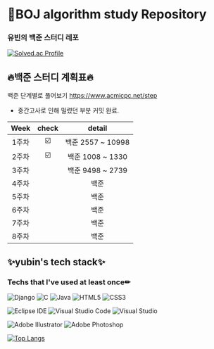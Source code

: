 
# 🌈BOJ algorithm study Repository

###  유빈의 백준 스터디 레포
[![Solved.ac Profile](http://mazassumnida.wtf/api/v2/generate_badge?boj=hitsu)](https://solved.ac/hitsu/)

##  🔥백준 스터디 계획표🔥
백준 단계별로 풀어보기
https://www.acmicpc.net/step

* 중간고사로 인해 밀렸던 부분 커밋 완료.   

| Week | check | detail |
| :------: | :--: | :-----------: |
| 1주차 | ☑️ | 백준 2557 ~ 	10998 |
| 2주차 | ☑️ | 백준 1008 ~ 1330 |
| 3주차 |  | 백준 9498 ~ 2739 |
| 4주차 |  | 백준 |
| 5주차 |  | 백준 |
| 6주차 |  | 백준 |
| 7주차 |  | 백준 |
| 8주차 |  | 백준 |

## ✨yubin's tech stack✨
### Techs that I've used at least once✏
![Django](https://img.shields.io/badge/django-%23092E20.svg?style=for-the-badge&logo=django&logoColor=white)
![C](https://img.shields.io/badge/c-%2300599C.svg?style=for-the-badge&logo=c&logoColor=white)
![Java](https://img.shields.io/badge/java-%23ED8B00.svg?style=for-the-badge&logo=java&logoColor=white)
![HTML5](https://img.shields.io/badge/html5-%23E34F26.svg?style=for-the-badge&logo=html5&logoColor=white)
![CSS3](https://img.shields.io/badge/css3-%231572B6.svg?style=for-the-badge&logo=css3&logoColor=white)  
  
![Eclipse IDE](https://img.shields.io/badge/Eclipse%20IDE-2C2255.svg?&style=for-the-badge&logo=Eclipse%20IDE&logoColor=white)
![Visual Studio Code](https://img.shields.io/badge/Visual%20Studio%20Code-007ACC.svg?&style=for-the-badge&logo=Visual%20Studio%20Code&logoColor=white)
![Visual Studio](https://img.shields.io/badge/Visual%20Studio-5C2D91.svg?style=for-the-badge&logo=visual-studio&logoColor=white)  

![Adobe Illustrator](https://img.shields.io/badge/adobe%20illustrator-%23FF9A00.svg?style=for-the-badge&logo=adobe%20illustrator&logoColor=white)
![Adobe Photoshop](https://img.shields.io/badge/adobe%20photoshop-%2331A8FF.svg?style=for-the-badge&logo=adobe%20photoshop&logoColor=white)

[![Top Langs](https://github-readme-stats.vercel.app/api/top-langs/?username=yubin21&layout=compact)](https://github.com/anuraghazra/github-readme-stats)
